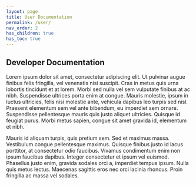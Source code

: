 ```yaml
---
layout: page
title: User Documentation
permalink: /user/
nav_order: 2
has_children: true
has_toc: true
---
```


## Developer Documentation

Lorem ipsum dolor sit amet, consectetur adipiscing elit. Ut pulvinar augue finibus felis fringilla, vel venenatis nisi suscipit. Cras in metus quis urna lobortis tincidunt et at lorem. Morbi sed nulla vel sem vulputate finibus at ac nibh. Suspendisse ultrices porta enim at congue. Mauris molestie, ipsum in luctus ultricies, felis nisi molestie ante, vehicula dapibus leo turpis sed nisl. Praesent elementum sem vel ante bibendum, eu imperdiet sem ornare. Suspendisse pellentesque mauris quis justo aliquet ultricies. Quisque id feugiat purus. Morbi metus sapien, congue sit amet gravida id, elementum et nibh.

Mauris id aliquam turpis, quis pretium sem. Sed et maximus massa. Vestibulum congue pellentesque maximus. Quisque finibus justo id lacus porttitor, at consectetur odio faucibus. Vivamus condimentum enim non ipsum faucibus dapibus. Integer consectetur et ipsum vel euismod. Phasellus justo enim, gravida sodales orci a, imperdiet tempus ipsum. Nulla quis metus lectus. Maecenas sagittis eros nec orci lacinia rhoncus. Proin fringilla ac massa vel sodales. 